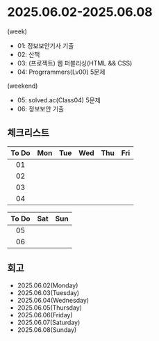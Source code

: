 # 2025.06.02-2025.06.08
(week)
- 01: 정보보안기사 기출
- 02: 산책
- 03: (프로젝트) 웹 퍼블리싱(HTML && CSS)
- 04: Progrrammers(Lv00) 5문제

(weekend)
- 05: solved.ac(Class04) 5문제
- 06: 정보보안 기출

## 체크리스트
| To Do | Mon | Tue | Wed | Thu | Fri |
| :---: | :---: | :---: | :---: | :---: | :---: |
| 01 |  |  |  |  |  |
| 02 |  |  |  |  |  |
| 03 |  |  |  |  |  |
| 04 |  |  |  |  |  |

| To Do | Sat | Sun |
| :---: | :---: | :---: |
| 05 |  |  |
| 06 |  |  |

## 회고
- 2025.06.02(Monday)
- 2025.06.03(Tuesday)
- 2025.06.04(Wednesday)
- 2025.06.05(Thursday)
- 2025.06.06(Friday)
- 2025.06.07(Saturday)
- 2025.06.08(Sunday)
